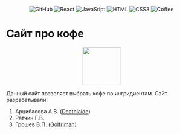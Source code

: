 <div id="logo" align="center">
  
  ![GitHub](https://img.shields.io/badge/GitHub_Pages-black?logo=GitHubPages&logoColor=white)
  ![React](https://img.shields.io/badge/React-blue?logo=React&logoColor=white)
  ![JavaSript](https://img.shields.io/badge/JavaScript-yellow?logo=JavaScript&logoColor=Black)
  ![HTML](https://img.shields.io/badge/HTML-white?logo=HTML5&logoColor=Black)
  ![CSS3](https://img.shields.io/badge/CSS-blue?logo=CSS3&logoColor=Black)
  ![Coffee](https://img.shields.io/badge/Cofee-grey?logo=buy-me-a-coffee&logoColor=Black)
</div>

# Сайт про кофе
<div id="header" align="center">
  <img src="https://media.giphy.com/media/3osxYriVAzYEW5Le92/giphy.gif" width="100"/>
</div>

Данный сайт позволяет выбрать кофе по ингридиентам.
Сайт разрабатывали:
1. Арцибасова А.В. ([Deathlaide](https://github.com/Deathlaide))
2. Ратчин Г.В.
3. Грошев В.П. ([Golfriman](https://github.com/Golfriman))
